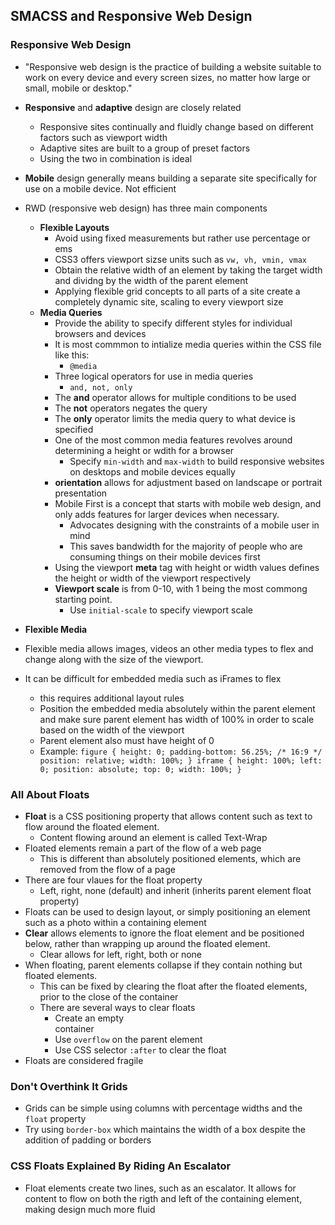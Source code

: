## SMACSS and Responsive Web Design

### Responsive Web Design

* "Responsive web design is the practice of building a website suitable to work on every device and every screen sizes, no matter how large or small, mobile or desktop."
* **Responsive** and **adaptive** design are closely related
  * Responsive sites continually and fluidly change based on different factors such as viewport width
  * Adaptive sites are built to a group of preset factors
  * Using the two in combination is ideal
* **Mobile** design generally means building a separate site specifically for use on a mobile device. Not efficient
* RWD (responsive web design) has three main components
  * **Flexible Layouts**
    * Avoid using fixed measurements but rather use percentage or ems
    * CSS3 offers viewport sizse units such as `vw, vh, vmin, vmax`
    * Obtain the relative width of an element by taking the target width and dividng by the width of the parent element
    * Applying flexible grid concepts to all parts of a site create a completely dynamic site, scaling to every viewport size
  * **Media Queries**
    * Provide the ability to specify different styles for individual browsers and devices
    * It is most commmon to intialize media queries within the CSS file like this:
      * `@media`
    * Three logical operators for use in media queries
      * `and, not, only`
    * The **and** operator allows for multiple conditions to be used
    * The **not** operators negates the query
    * The **only** operator limits the media query to what device is specified
    * One of the most common media features revolves around determining a height or wdith for a browser
      * Specify `min-width` and `max-width` to build responsive websites on desktops and mobile devices equally
    * **orientation** allows for adjustment based on landscape or portrait presentation
    * Mobile First is a concept that starts with mobile web design, and only adds features for larger devices when necessary. 
      * Advocates designing with the constraints of a mobile user in mind
      * This saves bandwidth for the majority of people who are consuming things on their mobile devices first
    * Using the viewport **meta** tag with height or width values defines the height or width of the viewport respectively
    * **Viewport scale** is from 0-10, with 1 being the most commong starting point. 
      * Use `initial-scale` to specify viewport scale
  
* **Flexible Media**

* Flexible media allows images, videos an other media types to flex and change along with the size of the viewport.
* It can be difficult for embedded media such as iFrames to flex
  * this requires additional layout rules
  * Position the embedded media absolutely within the parent element and make sure parent element has width of 100% in order to scale based on the width of the viewport
  * Parent element also must have height of 0 
  * Example: 
  `figure {
  height: 0;
  padding-bottom: 56.25%; /* 16:9 */
  position: relative;
  width: 100%;
}
iframe {
  height: 100%;
  left: 0;
  position: absolute;
  top: 0;
  width: 100%;
}`


### All About Floats

* **Float** is a CSS positioning property that allows content such as text to flow around the floated element.
  * Content flowing around an element is called Text-Wrap
* Floated elements remain a part of the flow of a web page
  * This is different than absolutely positioned elements, which are removed from the flow of a page
* There are four vlaues for the float property
  * Left, right, none (default) and inherit (inherits parent element float property)
* Floats can be used to design layout, or simply positioning an element such as a photo within a containing element
* **Clear** allows elements to ignore the float element and be positioned below, rather than wrapping up around the floated element. 
  * Clear allows for left, right, both or none
* When floating, parent elements collapse if they contain nothing but floated elements.
  * This can be fixed by clearing the float after the floated elements, prior to the close of the container
  * There are several ways to clear floats
    * Create an empty <div> container
    * Use `overflow` on the parent element
    * Use CSS selector `:after` to clear the float
* Floats are considered fragile

### Don't Overthink It Grids

* Grids can be simple using columns with percentage widths and the `float` property
* Try using `border-box` which maintains the width of a box despite the addition of padding or borders


### CSS Floats Explained By Riding An Escalator

* Float elements create two lines, such as an escalator. It allows for content to flow on both the rigth and left of the containing element, making design much more fluid




